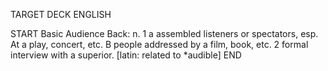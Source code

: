 TARGET DECK
ENGLISH

START
Basic
Audience
Back: n. 1 a assembled listeners or spectators, esp. At a play, concert, etc. B people addressed by a film, book, etc. 2 formal interview with a superior. [latin: related to *audible]
END
